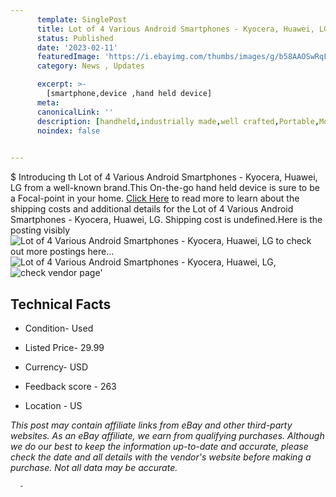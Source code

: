 ```yaml
---
      template: SinglePost
      title: Lot of 4 Various Android Smartphones - Kyocera, Huawei, LG
      status: Published
      date: '2023-02-11'
      featuredImage: 'https://i.ebayimg.com/thumbs/images/g/b58AAOSwRqFjrGnq/s-l225.jpg'
      category: News , Updates

      excerpt: >-
        [smartphone,device ,hand held device]
      meta:
      canonicalLink: ''
      description: [handheld,industrially made,well crafted,Portable,Mobile,Compact,Convenient,Lightweight,Maneuverable,Man-portable,Miniature,Carriable,Hand-held,Light,Holdable,Transportable,Mobile device,Pocket-sized,On-the-go,Wireless,Cordless,Compact size,Convenient size, smartphone,device ,hand held device]
      noindex: false
      

---
```

$
      Introducing th Lot of 4 Various Android Smartphones - Kyocera, Huawei, LG from a well-known brand.This On-the-go hand held device is sure to be a Focal-point in your home. [Click Here](https://www.ebay.com/itm/165926340150?hash=item26a1fb0636%3Ag%3Ab58AAOSwRqFjrGnq&mkevt=1&mkcid=1&mkrid=711-53200-19255-0&campid=%253CePNCampaignId%253E&customid=%253CreferenceId%253E&toolid=10049) to read more to learn about the shipping costs and additional details for the Lot of 4 Various Android Smartphones - Kyocera, Huawei, LG. Shipping cost is undefined.Here is the posting visibly ![Lot of 4 Various Android Smartphones - Kyocera, Huawei, LG](https://i.ebayimg.com/thumbs/images/g/b58AAOSwRqFjrGnq/s-l225.jpg) to check out more postings here... ![Lot of 4 Various Android Smartphones - Kyocera, Huawei, LG](https://i.ebayimg.com/images/g/b58AAOSwRqFjrGnq/s-l1600.jpg), ![check vendor page](https://origin-galleryplus.ebayimg.com/ws/web/165926340150_2_0_1/225x225.jpg,https://origin-galleryplus.ebayimg.com/ws/web/165926340150_3_0_1/225x225.jpg,https://origin-galleryplus.ebayimg.com/ws/web/165926340150_4_0_1/225x225.jpg,https://origin-galleryplus.ebayimg.com/ws/web/165926340150_5_0_1/225x225.jpg,https://origin-galleryplus.ebayimg.com/ws/web/165926340150_6_0_1/225x225.jpg,https://origin-galleryplus.ebayimg.com/ws/web/165926340150_7_0_1/225x225.jpg,https://origin-galleryplus.ebayimg.com/ws/web/165926340150_8_0_1/225x225.jpg)'

      

 ## Technical Facts 



     
      

 - Condition- Used 


      

 - Listed Price- 29.99 


      

 - Currency- USD 


      

 - Feedback score - 263 


      

 - Location - US 


      
      

 *_This post may contain affiliate links from eBay and other third-party websites. As an eBay affiliate, we earn from qualifying purchases. Although we do our best to keep the information up-to-date and accurate, please check the date and all details with the vendor's website before making a purchase. Not all data may be accurate._*




      -
